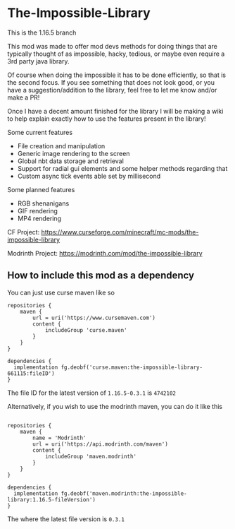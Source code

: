 # The-Impossible-Library
This is the 1.16.5 branch

This mod was made to offer mod devs methods for doing things that are typically thought of as impossible, hacky, tedious, or maybe even require a 3rd party java library.

Of course when doing the impossible it has to be done efficiently, so that is the second focus. If you see something that does not look good, or you have a suggestion/addition to the library, feel free to let me know and/or make a PR!

Once I have a decent amount finished for the library I will be making a wiki to help explain exactly how to use the features present in the library!

Some current features
- File creation and manipulation
- Generic image rendering to the screen
- Global nbt data storage and retrieval
- Support for radial gui elements and some helper methods regarding that
- Custom async tick events able set by millisecond

Some planned features
- RGB shenanigans
- GIF rendering
- MP4 rendering

CF Project: https://www.curseforge.com/minecraft/mc-mods/the-impossible-library

Modrinth Project: https://modrinth.com/mod/the-impossible-library

## How to include this mod as a dependency

You can just use curse maven like so

```
repositories {
    maven {
        url = uri('https://www.cursemaven.com')
        content {
            includeGroup 'curse.maven'
        }
    }
}

dependencies {
  implementation fg.deobf('curse.maven:the-impossible-library-661115:fileID')
}
```
The file ID for the latest version of `1.16.5-0.3.1` is `4742102`

Alternatively, if you wish to use the modrinth maven, you can do it like this
```

repositories {
    maven {
        name = 'Modrinth'
        url = uri('https://api.modrinth.com/maven')
        content {
            includeGroup 'maven.modrinth'
        }
    }
}

dependencies {
  implementation fg.deobf('maven.modrinth:the-impossible-library:1.16.5-fileVersion')
}
```
The where the latest file version is `0.3.1`
